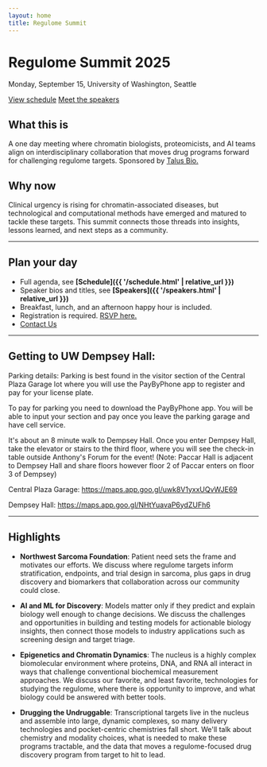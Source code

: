```yaml
---
layout: home
title: Regulome Summit
---
```


<div class="hero">
  <h1>Regulome Summit 2025</h1>
  <p>Monday, September 15, University of Washington, Seattle</p>
  <a class="btn" href="schedule.html">View schedule</a>
  <a class="btn" href="speakers.html">Meet the speakers</a>
</div>

## What this is
A one day meeting where chromatin biologists, proteomicists, and AI teams align on interdisciplinary collaboration that moves drug programs forward for challenging regulome targets. Sponsored by [Talus Bio.](https://www.talus.bio/)

## Why now
Clinical urgency is rising for chromatin-associated diseases, but technological and computational methods have emerged and matured to tackle these targets. This summit connects those threads into insights, lessons learned, and next steps as a community.

---

## Plan your day
- Full agenda, see **[Schedule]({{ '/schedule.html' | relative_url }})**  
- Speaker bios and titles, see **[Speakers]({{ '/speakers.html' | relative_url }})**
- Breakfast, lunch, and an afternoon happy hour is included.  
- Registration is required. [RSVP here.](https://lu.ma/pnbkvx2j)
- [Contact Us](mailto:summit@talus.bio)

---

## Getting to UW Dempsey Hall:

Parking details: 
Parking is best found in the visitor section of the Central Plaza Garage lot where you will use the PayByPhone app to register and pay for your license plate.

To pay for parking you need to download the PayByPhone app. You will be able to input your section and pay once you leave the parking garage and have cell service.

It's about an 8 minute walk to Dempsey Hall. Once you enter Dempsey Hall, take the elevator or stairs to the third floor, where you will see the check-in table outside Anthony's Forum for the event! (Note: Paccar Hall is adjacent to Dempsey Hall and share floors however floor 2 of Paccar enters on floor 3 of Dempsey)

Central Plaza Garage:
https://maps.app.goo.gl/uwk8V1yxxUQvWJE69

Dempsey Hall:
https://maps.app.goo.gl/NHtYuavaP6ydZUFh6


---

## Highlights

- **Northwest Sarcoma Foundation**: Patient need sets the frame and motivates our efforts. We discuss where regulome targets inform stratification, endpoints, and trial design in sarcoma, plus gaps in drug discovery and biomarkers that collaboration across our community could close.

- **AI and ML for Discovery**: Models matter only if they predict and explain biology well enough to change decisions. We discuss the challenges and opportunities in building and testing models for actionable biology insights, then connect those models to industry applications such as screening design and target triage. 
  
- **Epigenetics and Chromatin Dynamics**: The nucleus is a highly complex biomolecular environment where proteins, DNA, and RNA all interact in ways that challenge conventional biochemical measurement approaches. We discuss our favorite, and least favorite, technologies for studying the regulome, where there is opportunity to improve, and what biology could be answered with better tools.

- **Drugging the Undruggable**: Transcriptional targets live in the nucleus and assemble into large, dynamic complexes, so many delivery technologies and pocket-centric chemistries fall short. We'll talk about chemistry and modality choices, what is needed to make these programs tractable, and the data that moves a regulome-focused drug discovery program from target to hit to lead.


